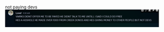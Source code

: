 not paying devs
![notpaying](https://github.com/hexlunapng/creek-document/blob/main/Screenshot_2025-06-14_100004.png?raw=true)

